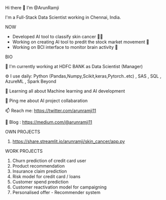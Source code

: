 Hi there 👋 I’m @ArunRamji 

I'm a Full-Stack Data Scientist working in Chennai, India.

NOW
- Developed AI tool to classify skin cancer :man_scientist:
- Working on creating AI tool to predit the stock market movement :roller_coaster:
- Working on BCI interface to monitor brain activity :brain:

BIO

🏢 I'm currently working at HDFC BANK as Data Scientist (Manager)

⚙️ I use daily: Python (Pandas,Numpy,Scikit,keras,Pytorch..etc) , SAS , SQL , AzureML , Spark Beyond 

🌱 Learning all about Machine learning and AI development

💬 Ping me about AI project collabaration 

📫 Reach me: https://twitter.com/arunramji11

📖 Blog : https://medium.com/@arunramji11

OWN PROJECTS 
  1. https://share.streamlit.io/arunramji/skin_cancer/app.py
  
WORK PROJECTS
  1. Churn prediction of credit card user
  2. Product recommendation 
  3. Insurance claim prediction 
  4. Risk model for credit card / loans
  5. Customer spend prediction 
  6. Customer reactivation model for campaigning 
  7. Personalised offer - Recommender system 




